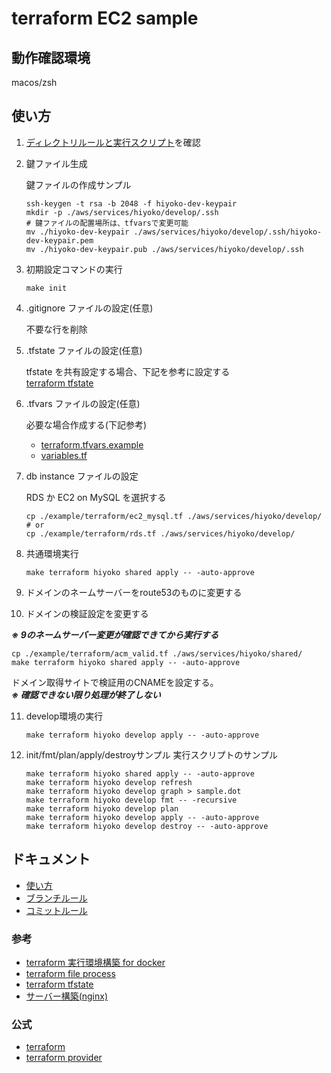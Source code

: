 # terraform EC2 sample

<!--
暫定
TODO narikawa 構成図を作成
TODO narikawa code pipeline(terraformソースとappソースそれぞれ)
TODO narikawa ローカル、git actions の terraform のバージョン統一方法（github のビルド用のフローが必要？）
TODO narikawa plan apply の運用についての考えをまとめる(varsやtfstateやkeypairの管理方法)
-->

## 動作確認環境

macos/zsh

## 使い方

1. [ディレクトリルールと実行スクリプト](./docs/rule.md)を確認
2. 鍵ファイル生成

   鍵ファイルの作成サンプル

   ```shell
   ssh-keygen -t rsa -b 2048 -f hiyoko-dev-keypair
   mkdir -p ./aws/services/hiyoko/develop/.ssh
   # 鍵ファイルの配置場所は、tfvarsで変更可能
   mv ./hiyoko-dev-keypair ./aws/services/hiyoko/develop/.ssh/hiyoko-dev-keypair.pem
   mv ./hiyoko-dev-keypair.pub ./aws/services/hiyoko/develop/.ssh
   ```

3. 初期設定コマンドの実行

   ```shell
   make init
   ```

4. .gitignore ファイルの設定(任意)

   不要な行を削除

5. .tfstate ファイルの設定(任意)

   tfstate を共有設定する場合、下記を参考に設定する  
   [terraform tfstate](./docs/terraform/tfstate.md)

6. .tfvars ファイルの設定(任意)

   必要な場合作成する(下記参考)
   - [terraform.tfvars.example](./aws/services/hiyoko/develop/terraform.tfvars.example)
   - [variables.tf](./aws/services/hiyoko/develop/variables.tf)

7. db instance ファイルの設定

   RDS か EC2 on MySQL を選択する

   ```shell
   cp ./example/terraform/ec2_mysql.tf ./aws/services/hiyoko/develop/
   # or
   cp ./example/terraform/rds.tf ./aws/services/hiyoko/develop/
   ```

8. 共通環境実行

   ```shell
   make terraform hiyoko shared apply -- -auto-approve
   ```

9. ドメインのネームサーバーをroute53のものに変更する

10. ドメインの検証設定を変更する

   ***※ 9のネームサーバー変更が確認できてから実行する***
   
   ```shell
   cp ./example/terraform/acm_valid.tf ./aws/services/hiyoko/shared/
   make terraform hiyoko shared apply -- -auto-approve
   ```

   ドメイン取得サイトで検証用のCNAMEを設定する。  
   ***※ 確認できない限り処理が終了しない***

11. develop環境の実行

    ```shell
    make terraform hiyoko develop apply -- -auto-approve
    ```

12. init/fmt/plan/apply/destroyサンプル
    実行スクリプトのサンプル

    ```shell
    make terraform hiyoko shared apply -- -auto-approve
    make terraform hiyoko develop refresh
    make terraform hiyoko develop graph > sample.dot
    make terraform hiyoko develop fmt -- -recursive
    make terraform hiyoko develop plan
    make terraform hiyoko develop apply -- -auto-approve
    make terraform hiyoko develop destroy -- -auto-approve
    ```

## ドキュメント

- [使い方](./docs/rule.md)
- [ブランチルール](./docs/git/branch.md)
- [コミットルール](./docs/git/commit.md)

### 参考

- [terraform 実行環境構築 for docker](./docs/terraform/docker.md)
- [terraform file process](./docs/terraform/process.md)
- [terraform tfstate](./docs/terraform/tfstate.md)
- [サーバー構築(nginx)](./docs/server/nginx.md)

### 公式

- [terraform](https://developer.hashicorp.com/terraform)
- [terraform provider](https://registry.terraform.io/browse/providers)
